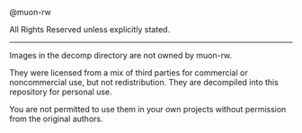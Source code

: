 @muon-rw

All Rights Reserved unless explicitly stated.
___
Images in the decomp directory are not owned by muon-rw.

They were licensed from a mix of third parties for commercial or noncommercial use, but not redistribution. They are decompiled into this repository for personal use. 

You are not permitted to use them in your own projects without permission from the original authors.